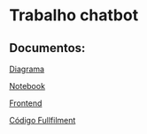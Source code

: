 # Trabalho chatbot

## Documentos:

[Diagrama](chatbot-dialog.pdf)

[Notebook](chatBotMetrics.html)

[Frontend](frontend/index.html)

[Código Fullfilment](fullfilment.js)